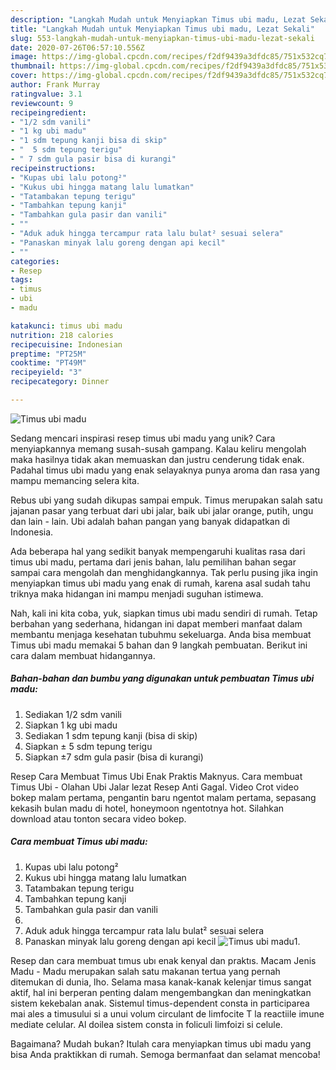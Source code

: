 ```yaml
---
description: "Langkah Mudah untuk Menyiapkan Timus ubi madu, Lezat Sekali"
title: "Langkah Mudah untuk Menyiapkan Timus ubi madu, Lezat Sekali"
slug: 553-langkah-mudah-untuk-menyiapkan-timus-ubi-madu-lezat-sekali
date: 2020-07-26T06:57:10.556Z
image: https://img-global.cpcdn.com/recipes/f2df9439a3dfdc85/751x532cq70/timus-ubi-madu-foto-resep-utama.jpg
thumbnail: https://img-global.cpcdn.com/recipes/f2df9439a3dfdc85/751x532cq70/timus-ubi-madu-foto-resep-utama.jpg
cover: https://img-global.cpcdn.com/recipes/f2df9439a3dfdc85/751x532cq70/timus-ubi-madu-foto-resep-utama.jpg
author: Frank Murray
ratingvalue: 3.1
reviewcount: 9
recipeingredient:
- "1/2 sdm vanili"
- "1 kg ubi madu"
- "1 sdm tepung kanji bisa di skip"
- "  5 sdm tepung terigu"
- " 7 sdm gula pasir bisa di kurangi"
recipeinstructions:
- "Kupas ubi lalu potong²"
- "Kukus ubi hingga matang lalu lumatkan"
- "Tatambakan tepung terigu"
- "Tambahkan tepung kanji"
- "Tambahkan gula pasir dan vanili"
- ""
- "Aduk aduk hingga tercampur rata lalu bulat² sesuai selera"
- "Panaskan minyak lalu goreng dengan api kecil"
- ""
categories:
- Resep
tags:
- timus
- ubi
- madu

katakunci: timus ubi madu 
nutrition: 218 calories
recipecuisine: Indonesian
preptime: "PT25M"
cooktime: "PT49M"
recipeyield: "3"
recipecategory: Dinner

---
```



![Timus ubi madu](https://img-global.cpcdn.com/recipes/f2df9439a3dfdc85/751x532cq70/timus-ubi-madu-foto-resep-utama.jpg)

Sedang mencari inspirasi resep timus ubi madu yang unik? Cara menyiapkannya memang susah-susah gampang. Kalau keliru mengolah maka hasilnya tidak akan memuaskan dan justru cenderung tidak enak. Padahal timus ubi madu yang enak selayaknya punya aroma dan rasa yang mampu memancing selera kita.

Rebus ubi yang sudah dikupas sampai empuk. Timus merupakan salah satu jajanan pasar yang terbuat dari ubi jalar, baik ubi jalar orange, putih, ungu dan lain - lain. Ubi adalah bahan pangan yang banyak didapatkan di Indonesia.

Ada beberapa hal yang sedikit banyak mempengaruhi kualitas rasa dari timus ubi madu, pertama dari jenis bahan, lalu pemilihan bahan segar sampai cara mengolah dan menghidangkannya. Tak perlu pusing jika ingin menyiapkan timus ubi madu yang enak di rumah, karena asal sudah tahu triknya maka hidangan ini mampu menjadi suguhan istimewa.


Nah, kali ini kita coba, yuk, siapkan timus ubi madu sendiri di rumah. Tetap berbahan yang sederhana, hidangan ini dapat memberi manfaat dalam membantu menjaga kesehatan tubuhmu sekeluarga. Anda bisa membuat Timus ubi madu memakai 5 bahan dan 9 langkah pembuatan. Berikut ini cara dalam membuat hidangannya.

<!--inarticleads1-->

##### Bahan-bahan dan bumbu yang digunakan untuk pembuatan Timus ubi madu:

1. Sediakan 1/2 sdm vanili
1. Siapkan 1 kg ubi madu
1. Sediakan 1 sdm tepung kanji (bisa di skip)
1. Siapkan  ± 5 sdm tepung terigu
1. Siapkan  ±7 sdm gula pasir (bisa di kurangi)


Resep Cara Membuat Timus Ubi Enak Praktis Maknyus. Cara membuat Timus Ubi - Olahan Ubi Jalar lezat Resep Anti Gagal. Video Crot video bokep malam pertama, pengantin baru ngentot malam pertama, sepasang kekasih bulan madu di hotel, honeymoon ngentotnya hot. Silahkan download atau tonton secara video bokep. 

<!--inarticleads2-->

##### Cara membuat Timus ubi madu:

1. Kupas ubi lalu potong²
1. Kukus ubi hingga matang lalu lumatkan
1. Tatambakan tepung terigu
1. Tambahkan tepung kanji
1. Tambahkan gula pasir dan vanili
1. 
1. Aduk aduk hingga tercampur rata lalu bulat² sesuai selera
1. Panaskan minyak lalu goreng dengan api kecil
<img src="//assets-global.cpcdn.com/assets/icons/button_play-2c75c40dde080a61004c1f40b05d8f140eaff45d7e9e6481dc71c63d2e7c4909.png" alt="Timus ubi madu">1. 


Resep dan cara membuat tımus ubı enak kenyal dan praktıs. Macam Jenis Madu - Madu merupakan salah satu makanan tertua yang pernah ditemukan di dunia, lho. Selama masa kanak-kanak kelenjar timus sangat aktif, hal ini berperan penting dalam mengembangkan dan meningkatkan sistem kekebalan anak. Sistemul timus-dependent consta in participarea mai ales a timusului si a unui volum circulant de limfocite T la reactiile imune mediate celular. Al doilea sistem consta in foliculi limfoizi si celule. 

Bagaimana? Mudah bukan? Itulah cara menyiapkan timus ubi madu yang bisa Anda praktikkan di rumah. Semoga bermanfaat dan selamat mencoba!
